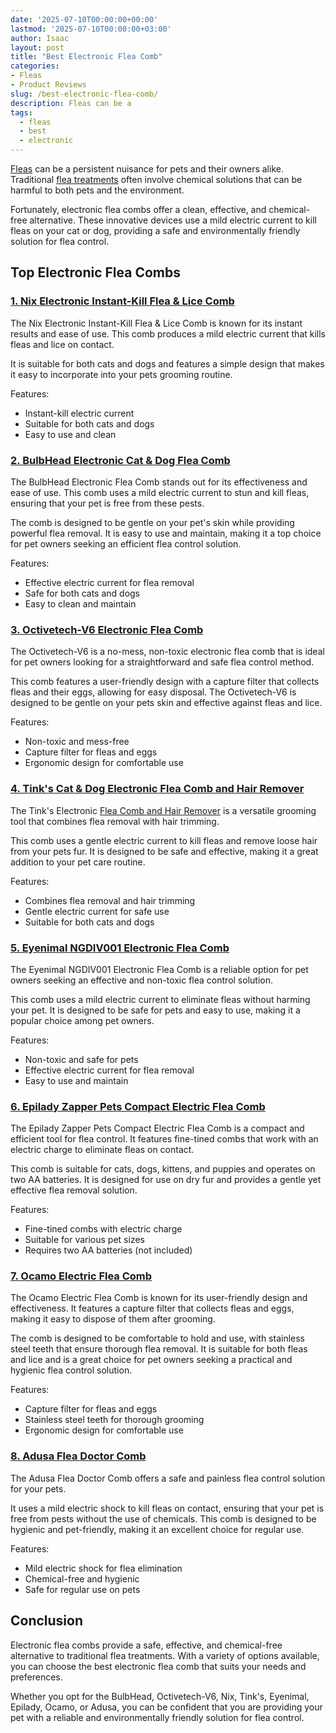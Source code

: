 ```yaml
---
date: '2025-07-10T00:00:00+00:00'
lastmod: '2025-07-10T00:00:00+03:00'
author: Isaac
layout: post
title: "Best Electronic Flea Comb"
categories:
- Fleas
- Product Reviews
slug: /best-electronic-flea-comb/
description: Fleas can be a
tags: 
  - fleas
  - best
  - electronic
---
```

[Fleas](/posts/best-cordless-vacuum-for-pet-hair/) can be a
persistent nuisance
for pets and their owners alike. Traditional
[flea treatments](https://pestpolicy.com/[best](/posts/best-dog-brush-for-short-hair-shedding/)-flea-treatment-for-cats/)
often involve chemical solutions that can be harmful to both pets and the environment.

Fortunately, electronic flea combs offer a clean, effective, and chemical-free alternative. These innovative devices use a mild electric current to kill fleas on your cat or dog, providing a safe and environmentally friendly solution for flea control.
## Top Electronic Flea Combs
### [1. Nix Electronic Instant-Kill Flea & Lice Comb](https://www.amazon.com/dp/B00MWQ7FGM/?tag=p-policy-20)
The Nix Electronic Instant-Kill Flea & Lice Comb is known for its instant results and ease of use. This comb produces a mild electric current that kills fleas and lice on contact.

It is suitable for both cats and dogs and features a simple design that makes it easy to incorporate into your pets grooming routine.

Features:
- Instant-kill electric current
- Suitable for both cats and dogs
- Easy to use and clean
### [2. BulbHead Electronic Cat & Dog Flea Comb](https://www.amazon.com/dp/B07JC81HMW/?tag=p-policy-20)
The BulbHead Electronic Flea Comb stands out for its effectiveness and ease of use. This comb uses a mild electric current to stun and kill fleas, ensuring that your pet is free from these pests.

The comb is designed to be gentle on your pet's skin while providing powerful flea removal. It is easy to use and maintain, making it a top choice for pet owners seeking an efficient flea control solution.

Features:
- Effective electric current for flea removal
- Safe for both cats and dogs
- Easy to clean and maintain
### [3. Octivetech-V6 Electronic Flea Comb](https://www.amazon.com/dp/B07JC81HMW/?tag=p-policy-20)
The Octivetech-V6 is a no-mess, non-toxic electronic flea comb that is ideal for pet owners looking for a straightforward and safe flea control method.

This comb features a user-friendly design with a capture filter that collects fleas and their eggs, allowing for easy disposal. The Octivetech-V6 is designed to be gentle on your pets skin and effective against fleas and lice.

Features:
- Non-toxic and mess-free
- Capture filter for fleas and eggs
- Ergonomic design for comfortable use
### [4. Tink's Cat & Dog Electronic Flea Comb and Hair Remover](https://www.amazon.com/dp/B083FGCTXS/?tag=p-policy-20)
The Tink's Electronic
[Flea Comb and Hair Remover](https://pestpolicy.com/best-flea-combs-for-dogs/)
is a versatile grooming tool that combines flea removal with hair trimming.

This comb uses a gentle electric current to kill fleas and remove loose hair from your pets fur. It is designed to be safe and effective, making it a great addition to your pet care routine.

Features:
- Combines flea removal and hair trimming
- Gentle electric current for safe use
- Suitable for both cats and dogs
### [5. Eyenimal NGDIV001 Electronic Flea Comb](https://www.amazon.com/dp/B00YYFXXJC/?tag=p-policy-20)
The Eyenimal NGDIV001 Electronic Flea Comb is a reliable option for pet owners seeking an effective and non-toxic flea control solution.

This comb uses a mild electric current to eliminate fleas without harming your pet. It is designed to be safe for pets and easy to use, making it a popular choice among pet owners.

Features:
- Non-toxic and safe for pets
- Effective electric current for flea removal
- Easy to use and maintain
### [6. Epilady Zapper Pets Compact Electric Flea Comb](https://www.amazon.com/dp/B00YYFXXJC/?tag=p-policy-20)
The Epilady Zapper Pets Compact Electric Flea Comb is a compact and efficient tool for flea control. It features fine-tined combs that work with an electric charge to eliminate fleas on contact.

This comb is suitable for cats, dogs, kittens, and puppies and operates on two AA batteries. It is designed for use on dry fur and provides a gentle yet effective flea removal solution.

Features:
- Fine-tined combs with electric charge
- Suitable for various pet sizes
- Requires two AA batteries (not included)
### [7. Ocamo Electric Flea Comb](https://www.amazon.com/dp/B00YYFXXJC/?tag=p-policy-20)
The Ocamo Electric Flea Comb is known for its user-friendly design and effectiveness. It features a capture filter that collects fleas and eggs, making it easy to dispose of them after grooming.

The comb is designed to be comfortable to hold and use, with stainless steel teeth that ensure thorough flea removal. It is suitable for both fleas and lice and is a great choice for pet owners seeking a practical and hygienic flea control solution.

Features:
- Capture filter for fleas and eggs
- Stainless steel teeth for thorough grooming
- Ergonomic design for comfortable use
### [8. Adusa Flea Doctor Comb](https://www.amazon.com/dp/B00YYFXXJC/?tag=p-policy-20)
The Adusa Flea Doctor Comb offers a safe and painless
flea control solution
for your pets.

It uses a mild electric shock to kill fleas on contact, ensuring that your pet is free from pests without the use of chemicals. This comb is designed to be hygienic and pet-friendly, making it an excellent choice for regular use.

Features:
- Mild electric shock for flea elimination
- Chemical-free and hygienic
- Safe for regular use on pets
## Conclusion
Electronic flea combs provide a safe, effective, and chemical-free alternative to traditional flea treatments. With a variety of options available, you can choose the best electronic flea comb that suits your needs and preferences.

Whether you opt for the BulbHead, Octivetech-V6, Nix, Tink's, Eyenimal, Epilady, Ocamo, or Adusa, you can be confident that you are providing your pet with a reliable and environmentally friendly solution for flea control.
